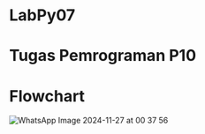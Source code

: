 # LabPy07
# Tugas Pemrograman P10
# Flowchart
![WhatsApp Image 2024-11-27 at 00 37 56](https://github.com/user-attachments/assets/57c5a10a-a81f-4652-8bd5-27fffa4490e1)

